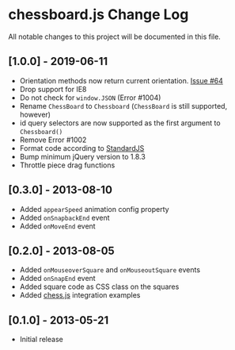 # chessboard.js Change Log

All notable changes to this project will be documented in this file.

## [1.0.0] - 2019-06-11
- Orientation methods now return current orientation. [Issue #64]
- Drop support for IE8
- Do not check for `window.JSON` (Error #1004)
- Rename `ChessBoard` to `Chessboard` (`ChessBoard` is still supported, however)
- id query selectors are now supported as the first argument to `Chessboard()`
- Remove Error #1002
- Format code according to [StandardJS]
- Bump minimum jQuery version to 1.8.3
- Throttle piece drag functions

## [0.3.0] - 2013-08-10
- Added `appearSpeed` animation config property
- Added `onSnapbackEnd` event
- Added `onMoveEnd` event

## [0.2.0] - 2013-08-05
- Added `onMouseoverSquare` and `onMouseoutSquare` events
- Added `onSnapEnd` event
- Added square code as CSS class on the squares
- Added [chess.js] integration examples

## [0.1.0] - 2013-05-21
- Initial release

[chess.js]:https://github.com/jhlywa/chess.js
[Issue #64]:https://github.com/oakmac/chessboardjs/issues/64
[StandardJS]:https://standardjs.com/
